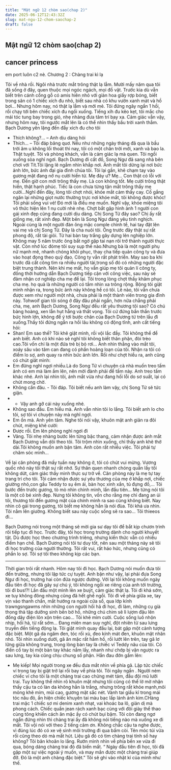```yaml
---
title: "Mật ngữ 12 chòm sao(chap 2)"
date: 2025-06-12T12:43:32Z
slug: mat-ngu-12-chom-saochap-2
draft: false
---
```


## Mật ngữ 12 chòm sao(chap 2)

## cancer princess

em port luôn c2 nè.
Chương 2 : Chàng trai kì lạ

Tôi về nhà rồi. Ngôi nhà trước mắt trông thật lạ lẫm. Mười mấy năm qua tôi đã sống ở đây, quen thuộc mọi ngóc ngách, mọi đồ vật. Trước kia dù vẫn biết trên cánh cổng gỗ có amis hiên nhỏ với giàn hoa giấy rợp bóng, biết trong sân có 1 chiếc xích đu nhỏ, biết sau nhà có khu vườn xanh mát và hồ bơi... Nhưng hôm nay, nó thật lạ lẫm và mới mẻ. Tôi đứng ngây ngẩn 1 hồi, rồi chạy tới bên chiếc xích đu ngồi xuống. Tiếng xíh đu kẽo kẹt, tôi mắc cho mái tóc tung bay trong gió, nhẹ nhàng đưa tâm trí bay xa. Cảm giác vẫn vậy, nhưng hôm nay, tôi ngước mắt lên là có thể nhìn thấy bầu trời xanh thẳm. Bạch Dương yên lặng đến đẩy xích đu cho tôi
- Thích không?... – Anh dịu dàng hỏi
- Thích... – Tôi đáp bâng quơ.
Nếu như những ngày tháng đã qua là bầu trời âm u không lối thoát thì nay, tôi có một chân trời mới, xanh và bao la. Thật tuyệt.
Tôi và phòng khách, vẫn là cảm giác lạ mà quen. Tôi ngồi xuống sòa nghỉ ngơi. Bạch Dương đi cất đồ, Song Ngư đã sang nhà bên chơi với Tít.Tôi lặng lẽ ngắm nhìn khắp nơi. Ánh mắt tôi dừng lại nơi bức ảnh lớn, bức ảnh đại gia đình chủa tôi. Tôi lại gần, khẽ chạm tay vào gương mặt đang nở nụ cười hiền từ. Mẹ đáy ư? Mẹ... Con thật có lỗi với mẹ. Đến giờ con mới trông thấy mẹ. Là con không tốt. Mẹ cười trông thật hiền, thật hạnh phúc. Tiếc là con chưa từng tận mắt trông thấy mẹ cười...Nghĩ đến đây, lòng tôi chợt nhói, khóe mắt cảm thấy cay. Cố gắng ngăn lại những giọt nước thường trực nơi khóe mắt, tôi không được khóc! Tôi phải sống vui vẻ! Đó mới là điều mẹ muốn. Nghĩ vậy, khóe miệng tôi vô thức hiện lên 1 nụ cười nhè nhẹ.
Chợt bắt gặp hình ảnh 1 người con gái xinh đẹp cũng đang cười dịu dàng. Chị Song Tử đây sao? Chị ấy rất giống mẹ, rất xinh đẹp. Một bên là Song Ngư đáng yêu tinh nghịch. Ngoài cùng là một người đàn ông mặc comple chỉnh tề, hai tay đặt lên vai mẹ và chị Song Tử. Đây là cha nuôi tôi. Ông trước đây thật sự rất phong độ, rất tài giỏi. Từ hai bàn tay trắng gây dựng lên nghiệp lớn. Không may 5 năm trước ông bất ngờ gặp tai nạn rôi trở thành người thực vật. Còn nhớ lúc đómẹ tôi suy sụp thế nào.Nhưng bà là một người phụ nữ mạnh mẽ, nhanh chóng khôi phục, thay cha tiếp quản công ty và đưa vào hoạt đọng theo quỹ đạo. Công ty vẫn rất phát triển. May sao ba khi trước đã cất công tìm ra nhiều người tài,trong số đó có những người đặc biệt trung thành. Nên khi mẹ mất, họ vẫn giúp mẹ tôi quản lí công ty, đồng thời hướng dẫn Bạch Dương tiếp cận với công việc, sau này sẽ đảm nhận cơ nghiệp cha mẹ để lại. Tôi trong lòng chợt thấy khâm phục cha mẹ. họ quả là những người có tầm nhìn xa trông rộng.
Bộng tôi giật mình nhận ra, trong bức ảnh này không hề có tôi. Lẽ nào, tôi vẫn chưa được xem như người một nhà, chưa phải là một thành viên trong gia đình này. Tohwoif gian tôi sóng ở đây đâu phải ngắn, hơn nữa chẳng phải cha, mẹ, anh Bạch Dương, Song Ngư đều rất yêu thương tôi sao?
Có chú bàng hoàng, xen lẫn hụt hẫng và thất vọng. Tôi cứ đứng bần thần trước bức hình lớn, không để ý tới bước chân của Bạch Dương từ trên lầu đi xuống.Thấy tôi đứng ngẩn ra hồi lâu không có động tĩnh, anh cất tiếng hỏi:
- Shan! Em sao thế?
Tôi khẽ giật mình, rồi vội lắc đầy. Tôi không thể để anh biết. Anh có khi nào sẽ nghĩ tôi không biết thân phận, đòi trèo cao.Tôi vốn chỉ là một đứa trẻ bị bỏ rơi...
Anh nhìn thẳng vào mắt tôi, xoáy sâu vào tâm can đang có phần hoảng loạn của tôi. Nhận ra tôi có điểm lo sợ, anh quay ra nhìn bức ảnh lớn. Rồi như chợt hiểu ra, anh cũng có chút giât mình:
- Em đừng nghĩ ngợi nhiều.Là do Song Tử vì chuyện cà nhà muốn treo tấm ảnh có em mà làm ầm lên, nên mời đành phải để tấm này. Anh treo tấm khác nhé.
Anh lại nhìn tôi, ánh mắt vừa như đang hối lỗi do sơ suất, lại có chút mong chờ.
- Không cần đâu. - Tôi đáp. Tôi biết nếu anh làm vậy, chị Song Tử sẽ tức giận.
- - Vậy anh gỡ cái này xuống nhé.
- Không sao đâu. Em hiểu mà.
Anh vẫn nhìn tôi lo lắng. Tôi biết anh lo cho tôi, sợ tôi vì chuyện này mà nghĩ ngợi.
- Em ổn mà. Anh yên tâm.
Nghe tôi nói vậy, khuôn mặt anh giãn ra đôi chút, miệng khẽ cười:
- Được rồi. Em lên phòng nghỉ ngơi đi
- Vâng.
Tôi nhẹ nhàng bước lên từng bậc thang, cảm nhận được ánh mắt Bạch Dương vẫn dõi theo tôi. Tôi trộm nhìn xuống, chỉ thấy anh khẽ thở dài.Tôi không muốn anh bận tâm. Anh còn rất nhiều việc. Tôi phải tự chăm sóc mình...

Về lại căn phòng đã mấy tuần nay không ở, tôi có chút vui mừng. Vương quốc nhỏ này tôi thật sự rất nhớ. Sự thân quen nhanh chóng quấn lấy tôi không dứt, cảm giác thấy mình thực sự trở về. Căn phòng này là mẹ tự tay trang trí cho tôi. Tôi cảm nhận được sự yêu thương của mẹ ở khắp nơi, chiếc giường nhỏ,con gấu Teddy to sụ êm ái, bàn học xinh xắn, tủ đựng đồ,... Tôi bước đến trước gương, tò mò nhìn chính mình, lần đầu tiên... Mẹ từng nói tôi là một cô bé xinh đẹp. Nưng tôi không tin, vốn cho rằng mẹ chỉ đang an ủi tôi, thương tôi đến gương mặt của chính mình ra sao cũng không biết. Nay nhìn cô gái trong gương, tôi biết mẹ không hẳn là nói đùa. Tôi khá ưa nhìn.
Tôi nằm lên giường. Không biết sau này cuộc sống sẽ ra sao... Tôi thieeos đi...

Bạch Dương nói trong một tháng sẽ mời gia sư dạy tôi để bắt kịp chươn trình rôi tiếp tục đi học. Trước đây, tôi học trong trường dành cho người khuyết tật. Dù được học theo chương trình triêng, nhưng kiến thức vẫn có nhiều điểm hạn chế. Bạch Dương nói tôi tư duy tốt, nên sau một tháng này sẽ tôi đi học trường của người thường. Tôi rất vui, rất háo hức, nhưng cũng có phần lo sợ. Tôi sợ tôi theo không kịp các bạn.
*** 

Thời gian trôi rất nhanh. Hôm nay tôi đi học.
Bạch Dương nói muốn đưa tôi đến trường, nhưng tôi lập tức cự tuyệt. Anh bận như vậy, lại phải đưa Song Ngư đi học, trường hai còn đứa ngược đường. Với lại tôi không muốn ngày đầu tiên đi học đã gây sự chú ý, tôi không ngồi xe riêng của anh tới trường, tôi đi bus!?!
Lần đầu một mình lên xe buýt, cảm giác thật lạ. Tôi đi khá sớm, xe tuy không đông nhưng cũng đã hết ghế ngồi. Tôi đi về phía giữa xe, tay vịn vào thanh chắn, mắt hướng ra ngoài cửa sổ, qua lớp kính trawngsngawms nhìn những con người hối hả đi học, đi làm, những cụ già thong thả tập dưỡng sinh bên bờ hồ, những chú chim sẽ lì lượm đậu lên đống dây điện lôn xộn trên cao... Tôi khẽ mỉm cười. Cuộc sống luô nhộn nhịp, hối hả, từ rất sớm...
Đang miên man suy nghĩ, đột nhiên từ sau lưng truyền đến tiếng động lạ. Tôi giật mình quay đầu lại, bát gặp một cảnh tượng đặc biệt. Một gã da ngăm đen, tóc rối xù, đeo kính mát đen, khuôn mặt nhăn nhó. Tôi nhìn xuống dưới, gã ăn mặc rất hầm hố, rồi lướt lên trên, tay gã lơ lững giữa không trung, trong lòng bàn tay là chiếc ví Teddy nâu của tôi. Có điền cổ tay bị một bàn tay khác nắm lấy, nhanh như chớp bị vặn ngược ra sau lưng, tay kia cũng chịu chung số phận. Hắn đau đớn gầm lên:
- Mẹ kiếp!
Mọi người trong xe đều đưa mắt nhìn về phía gã.
Lập tức chiếc ví trong tay bị giật trở lại rồi bay về phía tôi. Tôi ngây ngẩn . Người ném chiếc ví cho tôi là một chàng trai cao chừng mét tám, đầu đội mũ lưỡi trai. Tuy không thể nhìn rõ khuôn mặt nhưng tôi cũng có thể lờ mờ nhận thấy cậu ta có làn da không hẳn là trắng, nhưng trông rất khỏe mạnh,môi mỏng khẽ mím, mũi cao, gương mặt sắc nét. Vành tai giấu kĩ trong mái tóc nâu đỏ, ẩn hiện chiếc khuyên tai màu bạc lấp lánh ánh kim.CHàng trai mặc 1 chiếc sơ mi denim xanh nhạt, vai khoác ba lô, giản dị mà phong cách. Chiếc quần jean rách xanh bạc cùng với đôi giày thể thao cùng tông khiến cách ăn mặc ấy có chút bụi bặm. Tôi còn đang ngơ ngẩn đứng nhìn thì chàng trai ấy đã không nói tiếng nào mà xuống xe đi mất. Tôi vội nói với theo 2 tiếng cảm ơn. Không chắc cậu ta nghe được, vì đúng lúc đó có xe vệ sinh môi trường đi qua bấm còi. Tên móc túi vừa rồi cũng theo dó mà mất hút. Liệu gã đó có tìm chàng trai tính sổ hay không? Tôi băn khoăn lo lắng.
Rướn mình nhìn về phía bến xe vừa đi qua, bóng dáng chàng trai đó đã biến mất. 
“ Ngày đầu tiên đi học, tôi đã gặp một sự việc ngoài ý muốn, và may mắn được một chàng trai giúp đỡ. Đó là một anh chàng đặc biệt.” Tôi sẽ ghi vào nhật kí của mình như thế.